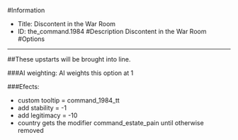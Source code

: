 #Information
 - Title: Discontent in the War Room
 - ID: the_command.1984
#Description
Discontent in the War Room
#Options

___
##These upstarts will be brought into line.

###AI weighting:
AI weights this option at 1


###Efects:<ul><li>custom tooltip = command_1984_tt</li><li>add stability = -1</li><li>add legitimacy = -10</li><li>country gets the modifier command_estate_pain until otherwise removed</li></ul>
